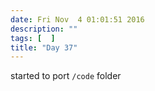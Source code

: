 ```yaml
---
date: Fri Nov  4 01:01:51 2016
description: ""
tags: [  ]
title: "Day 37"
---
```

started to port `/code` folder


